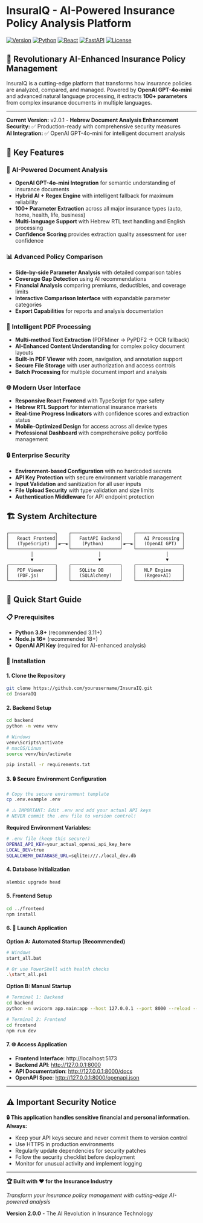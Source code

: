 # InsuraIQ - AI-Powered Insurance Policy Analysis Platform

[![Version](https://img.shields.io/badge/version-2.0.1-blue.svg)](#)
[![Python](https://img.shields.io/badge/python-3.8+-green.svg)](https://python.org)
[![React](https://img.shields.io/badge/react-18.0+-blue.svg)](https://reactjs.org)
[![FastAPI](https://img.shields.io/badge/fastapi-0.104+-red.svg)](https://fastapi.tiangolo.com)
[![License](https://img.shields.io/badge/license-MIT-yellow.svg)](LICENSE)

## 🚀 **Revolutionary AI-Enhanced Insurance Policy Management**

InsuraIQ is a cutting-edge platform that transforms how insurance policies are analyzed, compared, and managed. Powered by **OpenAI GPT-4o-mini** and advanced natural language processing, it extracts **100+ parameters** from complex insurance documents in multiple languages.

---
**Current Version:** v2.0.1 - **Hebrew Document Analysis Enhancement**  
**Security:** ✅ Production-ready with comprehensive security measures  
**AI Integration:** ✅ OpenAI GPT-4o-mini for intelligent document analysis

## 🎯 **Key Features**

### 🧠 **AI-Powered Document Analysis**
- **OpenAI GPT-4o-mini Integration** for semantic understanding of insurance documents
- **Hybrid AI + Regex Engine** with intelligent fallback for maximum reliability
- **100+ Parameter Extraction** across all major insurance types (auto, home, health, life, business)
- **Multi-language Support** with Hebrew RTL text handling and English processing
- **Confidence Scoring** provides extraction quality assessment for user confidence

### 📊 **Advanced Policy Comparison**
- **Side-by-side Parameter Analysis** with detailed comparison tables
- **Coverage Gap Detection** using AI recommendations
- **Financial Analysis** comparing premiums, deductibles, and coverage limits
- **Interactive Comparison Interface** with expandable parameter categories
- **Export Capabilities** for reports and analysis documentation

### 📄 **Intelligent PDF Processing**
- **Multi-method Text Extraction** (PDFMiner → PyPDF2 → OCR fallback)
- **AI-Enhanced Content Understanding** for complex policy document layouts
- **Built-in PDF Viewer** with zoom, navigation, and annotation support
- **Secure File Storage** with user authorization and access controls
- **Batch Processing** for multiple document import and analysis

### 🌐 **Modern User Interface**
- **Responsive React Frontend** with TypeScript for type safety
- **Hebrew RTL Support** for international insurance markets
- **Real-time Progress Indicators** with confidence scores and extraction status
- **Mobile-Optimized Design** for access across all device types
- **Professional Dashboard** with comprehensive policy portfolio management

### 🔒 **Enterprise Security**
- **Environment-based Configuration** with no hardcoded secrets
- **API Key Protection** with secure environment variable management
- **Input Validation** and sanitization for all user inputs
- **File Upload Security** with type validation and size limits
- **Authentication Middleware** for API endpoint protection

## 🏗️ **System Architecture**

```
┌─────────────────┐    ┌──────────────────┐    ┌─────────────────┐
│   React Frontend│    │   FastAPI Backend│    │   AI Processing │
│   (TypeScript)  │◄──►│    (Python)      │◄──►│   (OpenAI GPT)  │
└─────────────────┘    └──────────────────┘    └─────────────────┘
         │                        │                        │
         ▼                        ▼                        ▼
┌─────────────────┐    ┌──────────────────┐    ┌─────────────────┐
│   PDF Viewer    │    │   SQLite DB      │    │   NLP Engine    │
│   (PDF.js)      │    │   (SQLAlchemy)   │    │   (Regex+AI)    │
└─────────────────┘    └──────────────────┘    └─────────────────┘
```

## 🚀 **Quick Start Guide**

### 📋 **Prerequisites**
- **Python 3.8+** (recommended 3.11+)
- **Node.js 16+** (recommended 18+)
- **OpenAI API Key** (required for AI-enhanced analysis)

### 🔧 **Installation**

#### 1. **Clone the Repository**
```bash
git clone https://github.com/yourusername/InsuraIQ.git
cd InsuraIQ
```

#### 2. **Backend Setup**
```bash
cd backend
python -m venv venv

# Windows
venv\Scripts\activate
# macOS/Linux  
source venv/bin/activate

pip install -r requirements.txt
```

#### 3. **🔒 Secure Environment Configuration**
```bash
# Copy the secure environment template
cp .env.example .env

# ⚠️ IMPORTANT: Edit .env and add your actual API keys
# NEVER commit the .env file to version control!
```

**Required Environment Variables:**
```bash
# .env file (keep this secure!)
OPENAI_API_KEY=your_actual_openai_api_key_here
LOCAL_DEV=true
SQLALCHEMY_DATABASE_URL=sqlite:///./local_dev.db
```

#### 4. **Database Initialization**
```bash
alembic upgrade head
```

#### 5. **Frontend Setup**
```bash
cd ../frontend
npm install
```

#### 6. **🚀 Launch Application**

**Option A: Automated Startup (Recommended)**
```bash
# Windows
start_all.bat

# Or use PowerShell with health checks
.\start_all.ps1
```

**Option B: Manual Startup**
```bash
# Terminal 1: Backend
cd backend
python -m uvicorn app.main:app --host 127.0.0.1 --port 8000 --reload --no-use-colors

# Terminal 2: Frontend
cd frontend
npm run dev
```

#### 7. **🌐 Access Application**
- **Frontend Interface**: http://localhost:5173
- **Backend API**: http://127.0.0.1:8000
- **API Documentation**: http://127.0.0.1:8000/docs
- **OpenAPI Spec**: http://127.0.0.1:8000/openapi.json

---

## ⚠️ **Important Security Notice**

**🔒 This application handles sensitive financial and personal information. Always:**
- Keep your API keys secure and never commit them to version control
- Use HTTPS in production environments
- Regularly update dependencies for security patches
- Follow the security checklist before deployment
- Monitor for unusual activity and implement logging

---

**🏆 Built with ❤️ for the Insurance Industry**

*Transform your insurance policy management with cutting-edge AI-powered analysis*

**Version 2.0.0** - The AI Revolution in Insurance Technology
